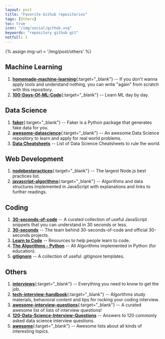 ```yaml
---
layout: post
title: "Favorite Github repositories"
tags: [Others]
toc: true
icon: "/img/social/github.svg"
keywords: "repository github git"
notfull: 1
---
```


{% assign img-url = '/img/post/others' %}

## Machine Learning

1. [**homemade-machine-learning**](https://github.com/trekhleb/homemade-machine-learning){:target="_blank"} -- If you don't wanna apply tools and understand nothing, you can write "again" from scratch with this repository.
2. [**100-Days-Of-ML-Code**](https://github.com/Avik-Jain/100-Days-Of-ML-Code){:target="_blank"} -- Learn ML day by day.

## Data Science

1. [**faker**](https://github.com/joke2k/faker){:target="_blank"} -- Faker is a Python package that generates fake data for you.
2. [**awesome-datascience**](https://github.com/bulutyazilim/awesome-datascience){:target="_blank"} -- An awesome Data Science repository to learn and apply for real world problems.
3. **[Data Cheatsheets](https://github.com/FavioVazquez/ds-cheatsheets)** -- List of Data Science Cheatsheets to rule the world.

## Web Development

1. [**nodebestpractices**](https://github.com/i0natan/nodebestpractices){:target="_blank"} -- The largest Node.js best practices list.
2. [**javascript-algorithms**](https://github.com/trekhleb/javascript-algorithms){:target="_blank"} -- Algorithms and data structures implemented in JavaScript with explanations and links to further readings.

## Coding

1. [**30-seconds-of-code**](https://github.com/30-seconds/30-seconds-of-code) -- A curated collection of useful JavaScript snippets that you can understand in 30 seconds or less.
2. **[30-seconds](https://github.com/30-seconds)** -- The team behind 30-seconds-of-code and official 30-seconds projects.
2. [**Learn to Code**](https://github.com/collections/learn-to-code) -- Resources to help people learn to code.
3. [**The Algorithms - Python**](https://github.com/TheAlgorithms/Python) -- All Algorithms implemented in Python (for education).
4. **[gitignore](https://github.com/github/gitignore)** -- A collection of useful .gitignore templates.

## Others

1. [**interviews**](https://github.com/kdn251/interviews){:target="_blank"} -- Everything you need to know to get the job.
2. [**tech-interview-handbook**](https://github.com/yangshun/tech-interview-handbook){:target="_blank"} -- Algorithms study materials, behavioral content and tips for rocking your coding interview.
3. [**awesome-interview-questions**](https://github.com/MaximAbramchuck/awesome-interview-questions){:target="_blank"} -- A curated awesome list of lists of interview questions!
4. [**120-Data-Science-Interview-Questions**](https://github.com/kojino/120-Data-Science-Interview-Questions) -- Answers to 120 commonly asked data science interview questions.
4. [**awesome**](https://github.com/sindresorhus/awesome){:target="_blank"} -- Awesome lists about all kinds of interesting topics.

